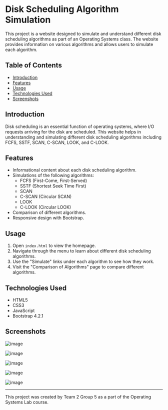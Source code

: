 # Disk Scheduling Algorithm Simulation

This project is a website designed to simulate and understand different disk scheduling algorithms as part of an Operating Systems class. The website provides information on various algorithms and allows users to simulate each algorithm.

## Table of Contents
- [Introduction](#introduction)
- [Features](#features)
- [Usage](#usage)
- [Technologies Used](#technologies-used)
- [Screenshots](#screenshots)


## Introduction
Disk scheduling is an essential function of operating systems, where I/O requests arriving for the disk are scheduled. This website helps in understanding and simulating different disk scheduling algorithms including FCFS, SSTF, SCAN, C-SCAN, LOOK, and C-LOOK.

## Features
- Informational content about each disk scheduling algorithm.
- Simulations of the following algorithms:
  - FCFS (First-Come, First-Served)
  - SSTF (Shortest Seek Time First)
  - SCAN
  - C-SCAN (Circular SCAN)
  - LOOK
  - C-LOOK (Circular LOOK)
- Comparison of different algorithms.
- Responsive design with Bootstrap.


## Usage
1. Open `index.html` to view the homepage.
2. Navigate through the menu to learn about different disk scheduling algorithms.
3. Use the "Simulate" links under each algorithm to see how they work.
4. Visit the "Comparison of Algorithms" page to compare different algorithms.

## Technologies Used
- HTML5
- CSS3
- JavaScript
- Bootstrap 4.2.1

## Screenshots


![image](https://github.com/user-attachments/assets/dfc273b2-3d02-489b-8744-1381d81e75dc)

![image](https://github.com/user-attachments/assets/4fadda85-7dbe-4678-840b-8ae2bd05be92)

![image](https://github.com/user-attachments/assets/e6bddcef-3ebe-448d-84fd-f2d64bed760a)

![image](https://github.com/user-attachments/assets/93ddd2ec-8773-4110-afef-d4750959d15f)

![image](https://github.com/user-attachments/assets/951a7073-02f2-4b11-9849-b57f2a2c9ade)



---

This project was created by Team 2 Group 5 as a part of the Operating Systems Lab course.

